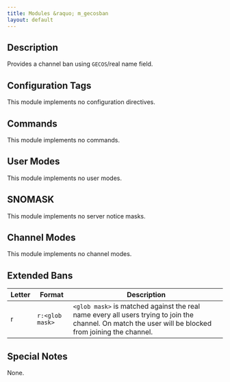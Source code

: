 ```yaml
---
title: Modules &raquo; m_gecosban
layout: default
---
```


## Description

Provides a channel ban using `GECOS`/real name field.

## Configuration Tags

This module implements no configuration directives.

## Commands

This module implements no commands.

## User Modes

This module implements no user modes.

## SNOMASK

This module implements no server notice masks.

## Channel Modes

This module implements no channel modes.

## Extended Bans

Letter | Format | Description
------ | ------ | -----------
r | `r:<glob mask>` | `<glob mask>` is matched against the real name every all users trying to join the channel. On match the user will be blocked from joining the channel.

## Special Notes

None.
